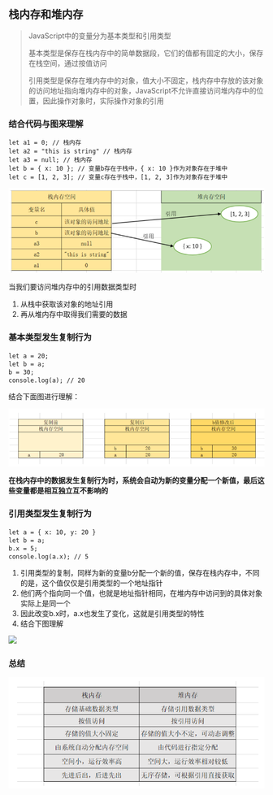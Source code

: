 栈内存和堆内存
-------

> JavaScript中的变量分为基本类型和引用类型
> 
> 基本类型是保存在栈内存中的简单数据段，它们的值都有固定的大小，保存在栈空间，通过按值访问
> 
> 引用类型是保存在堆内存中的对象，值大小不固定，栈内存中存放的该对象的访问地址指向堆内存中的对象，JavaScript不允许直接访问堆内存中的位置，因此操作对象时，实际操作对象的引用

### 结合代码与图来理解

    let a1 = 0; // 栈内存
    let a2 = "this is string" // 栈内存
    let a3 = null; // 栈内存
    let b = { x: 10 }; // 变量b存在于栈中，{ x: 10 }作为对象存在于堆中
    let c = [1, 2, 3]; // 变量c存在于栈中，[1, 2, 3]作为对象存在于堆中

![](./../img/20181026_1.png)

当我们要访问堆内存中的引用数据类型时

1.  从栈中获取该对象的地址引用
2.  再从堆内存中取得我们需要的数据

### 基本类型发生复制行为

    let a = 20;
    let b = a;
    b = 30;
    console.log(a); // 20

结合下面图进行理解：

![](./../img/20181026_2.png)

**在栈内存中的数据发生复制行为时，系统会自动为新的变量分配一个新值，最后这些变量都是相互独立互不影响的**

### 引用类型发生复制行为

    let a = { x: 10, y: 20 }
    let b = a;
    b.x = 5;
    console.log(a.x); // 5

1.  引用类型的复制，同样为新的变量b分配一个新的值，保存在栈内存中，不同的是，这个值仅仅是引用类型的一个地址指针
2.  他们两个指向同一个值，也就是地址指针相同，在堆内存中访问到的具体对象实际上是同一个
3.  因此改变b.x时，a.x也发生了变化，这就是引用类型的特性
4.  结合下图理解

![](./../img20181026_3.png)

### 总结

![](./../img/20181026_4.png)
